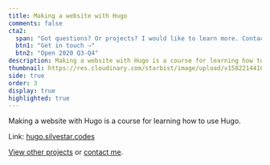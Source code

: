 ```yaml
---
title: Making a website with Hugo
comments: false
cta2:
  span: "Got questions? Or projects? I would like to learn more. Contact me today!"
  btn1: "Get in touch ⇢"
  btn2: "Open 2020 Q3-Q4"
description: Making a website with Hugo is a course for learning how to use Hugo.
thumbnail: https://res.cloudinary.com/starbist/image/upload/v1582214410/hugo_qkfxp9.png
side: true
order: 3
display: true
highlighted: true
---
```


Making a website with Hugo is a course for learning how to use Hugo.

Link: [hugo.silvestar.codes](//hugo.silvestar.codes)

[View other projects](/side-projects/) or [contact me](/contact/).
